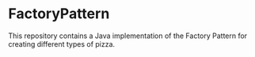 # FactoryPattern
This repository contains a Java implementation of the Factory Pattern for creating different types of pizza.
